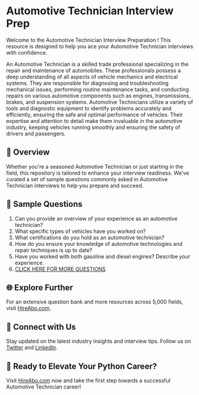 # Automotive Technician Interview Prep

Welcome to the Automotive Technician Interview Preparation ! This resource is designed to help you ace your Automotive Technician interviews with confidence.

An Automotive Technician is a skilled trade professional specializing in the repair and maintenance of automobiles. These professionals possess a deep understanding of all aspects of vehicle mechanics and electrical systems. They are responsible for diagnosing and troubleshooting mechanical issues, performing routine maintenance tasks, and conducting repairs on various automotive components such as engines, transmissions, brakes, and suspension systems. Automotive Technicians utilize a variety of tools and diagnostic equipment to identify problems accurately and efficiently, ensuring the safe and optimal performance of vehicles. Their expertise and attention to detail make them invaluable in the automotive industry, keeping vehicles running smoothly and ensuring the safety of drivers and passengers.

## 🚀 Overview

Whether you're a seasoned Automotive Technician or just starting in the field, this repository is tailored to enhance your interview readiness. We've curated a set of sample questions commonly asked in Automotive Technician interviews to help you prepare and succeed.

## 📝 Sample Questions

1. Can you provide an overview of your experience as an automotive technician?
2. What specific types of vehicles have you worked on?
3. What certifications do you hold as an automotive technician?
4. How do you ensure your knowledge of automotive technologies and repair techniques is up to date?
5. Have you worked with both gasoline and diesel engines? Describe your experience.
6. [CLICK HERE FOR MORE QUESTIONS](https://hireabo.com/job/12_4_0/Automotive%20Technician)

## 🌐 Explore Further

For an extensive question bank and more resources across 5,000 fields, visit [HireAbo.com](https://www.hireabo.com).

## 📱 Connect with Us

Stay updated on the latest industry insights and interview tips. Follow us on [Twitter](https://twitter.com/hireabo) and [LinkedIn](https://www.linkedin.com/in/hire-abo-3609972a8/).

## 🚀 Ready to Elevate Your Python Career?

Visit [HireAbo.com](https://www.hireabo.com) now and take the first step towards a successful Automotive Technician career!